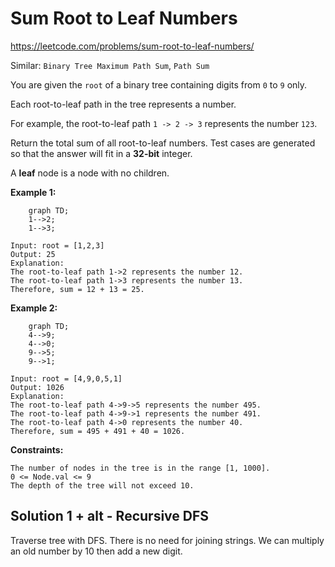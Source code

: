 # Sum Root to Leaf Numbers
https://leetcode.com/problems/sum-root-to-leaf-numbers/

Similar: `Binary Tree Maximum Path Sum`, `Path Sum`

You are given the `root` of a binary tree containing digits from `0` to `9` only.

Each root-to-leaf path in the tree represents a number.

For example, the root-to-leaf path `1 -> 2 -> 3` represents the number `123`.

Return the total sum of all root-to-leaf numbers. Test cases are generated so that the answer will fit in a **32-bit** integer.

A **leaf** node is a node with no children.

**Example 1:**
```mermaid
    graph TD;
    1-->2;
    1-->3;
```
    Input: root = [1,2,3]
    Output: 25
    Explanation:
    The root-to-leaf path 1->2 represents the number 12.
    The root-to-leaf path 1->3 represents the number 13.
    Therefore, sum = 12 + 13 = 25.

**Example 2:**
```mermaid
    graph TD;
    4-->9;
    4-->0;
    9-->5;
    9-->1;
```
    Input: root = [4,9,0,5,1]
    Output: 1026
    Explanation:
    The root-to-leaf path 4->9->5 represents the number 495.
    The root-to-leaf path 4->9->1 represents the number 491.
    The root-to-leaf path 4->0 represents the number 40.
    Therefore, sum = 495 + 491 + 40 = 1026.

**Constraints:**

    The number of nodes in the tree is in the range [1, 1000].
    0 <= Node.val <= 9
    The depth of the tree will not exceed 10.

## Solution 1 + alt - Recursive DFS
Traverse tree with DFS. There is no need for joining strings. We can multiply an old number by 10 then add a new digit.
